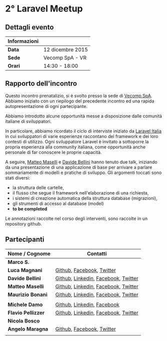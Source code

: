 
# 2° Laravel Meetup

## Dettagli evento

| Informazioni |                  |
| -------------|------------------|
| **Data**     | 12 dicembre 2015 |
| **Sede**     | Vecomp SpA - VR  |
| **Orari**    | 14:30 - 18:00    |

## Rapporto dell'incontro
Questo incontro prenatalizio, si è svolto presso la sede di [Vecomp SpA](http://www.vecomp.it). Abbiamo iniziato con un riepilogo del precedente incontro ed una rapida autopresentazione di ogni partecipante.

Abbiamo introdotto alcune opportunità messe a disposizione dalle comunità italiane di sviluppatori.

In particolare, abbiamo ricordato il ciclo di interviste iniziato da [Laravel Italia](www.laravel-italia.it) in cui sviluppatori di varie esperienze raccontano del framework e dei loro contesti di utilizzo. Ogni sviluppatore Laravel è invitato a sottoporre la propria esperienza alla community italiana, come opportunità anche personale di far conoscere le proprie capacità. 

A seguire, [Matteo Maselli](https://github.com/daack) e [Davide Bellini](https://github.com/billmn) hanno tenuto due talk, iniziando da una presentazione di una applicazione di base per arrivare a parlare sommariamente di modelli e pratiche di sviluppo.
Gli argomenti toccati sono stati diversi: 
- la struttura delle cartelle, 
- il flusso che segue il framework nell'elaborazione di una richiesta, 
- i sistemi di creazione automatica della struttura database (migrazioni), 
- gli strumenti di accesso al database (model)
- __to be completed__



Le annotazioni raccolte nel corso degli interventi, sono raccolte in un repository github.



## Partecipanti

| Nome / Cognome       | Contatti         |
| ---------------------|------------------|
| **Marco S.**         |                  |
| **Luca Magnani**     | [Github](https://github.com/themagnifico), [Facebook](https://www.facebook.com/luke.laravel), [Twitter](https://twitter.com/LukeLaravel) |
| **Davide Bellini**   | [Github](https://github.com/billmn), [Linkedin](https://it.linkedin.com/in/davide-bellini-4755973b), [Facebook](https://www.facebook.com/billmn83), [Twitter](https://twitter.com/billmn) |
| **Matteo Maselli**   | [Github](https://github.com/daack), [Linkedin](https://it.linkedin.com/in/matteo-maselli-4349766b), [Facebook](https://www.facebook.com/matteo.maselli), [Twitter](https://twitter.com/daack) |
| **Maurizio Bonani**  | [Github](https://github.com/mauricius), [Linkedin](https://it.linkedin.com/in/maurizio-bonani-4958a955), [Facebook](https://www.facebook.com/maurizio.bonani), [Twitter](https://twitter.com/MaurizioBonani) |
|                      |                  |
| **Michele Damo**     | [Github](https://github.com/michelew3design), [Linkedin](https://www.linkedin.com/in/michele-damo-277146a1), [Facebook](https://www.facebook.com/michi.damo) |
| **Flavio Pellizzer** | [Github](https://github.com/flavioski), [Linkedin](https://it.linkedin.com/in/flavio-pellizzer-63b9125), [Facebook](https://www.facebook.com/yBNJ8nofexbm9f5zeAQ), [Twitter](https://twitter.com/FlaPellizzer) |
| **Nicola Bosco**     |                  |
| **Angelo Maragna**   | [Github](https://github.com/angelomaragna), [Facebook](https://www.facebook.com/ngitaly), [Twitter](https://twitter.com/2ndAngyel) |
|                      |                  |








